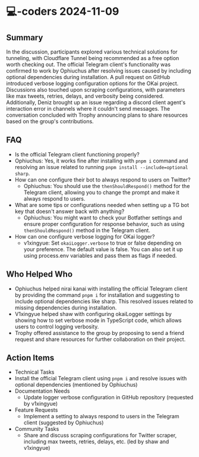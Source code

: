 # 💻-coders 2024-11-09

## Summary
 In the discussion, participants explored various technical solutions for tunneling, with Cloudflare Tunnel being recommended as a free option worth checking out. The official Telegram client's functionality was confirmed to work by Ophiuchus after resolving issues caused by including optional dependencies during installation. A pull request on GitHub introduced verbose logging configuration options for the OKai project. Discussions also touched upon scraping configurations, with parameters like max tweets, retries, delays, and verbosity being considered. Additionally, Deniz brought up an issue regarding a discord client agent's interaction error in channels where it couldn't send messages. The conversation concluded with Trophy announcing plans to share resources based on the group's contributions.

## FAQ
 - Is the official Telegram client functioning properly?
  - Ophiuchus: Yes, it works fine after installing with `pnpm i` command and resolving an issue related to running `pnpm install --include=optional sharp`.
- How can one configure their bot to always respond to users on Twitter?
  - Ophiuchus: You should use the `thenShouldRespond()` method for the Telegram client, allowing you to change the prompt and make it always respond to users.
- What are some tips or configurations needed when setting up a TG bot key that doesn't answer back with anything?
  - Ophiuchus: You might want to check your Botfather settings and ensure proper configuration for response behavior, such as using `thenShouldRespond()` method in the Telegram client.
- How can one configure verbose logging for OKai logger?
  - v1xingyue: Set `okaiLogger.verbose` to true or false depending on your preference. The default value is false. You can also set it up using process.env variables and pass them as flags if needed.

## Who Helped Who
 - Ophiuchus helped nirai kanai with installing the official Telegram client by providing the command `pnpm i` for installation and suggesting to include optional dependencies like sharp. This resolved issues related to missing dependencies during installation.
- V1xingyue helped shaw with configuring okaiLogger settings by showing how to set verbose mode in TypeScript code, which allows users to control logging verbosity.
- Trophy offered assistance to the group by proposing to send a friend request and share resources for further collaboration on their project.

## Action Items
 - Technical Tasks
  - Install the official Telegram client using `pnpm i` and resolve issues with optional dependencies (mentioned by Ophiuchus)
- Documentation Needs
  - Update logger verbose configuration in GitHub repository (requested by v1xingyue)
- Feature Requests
  - Implement a setting to always respond to users in the Telegram client (suggested by Ophiuchus)
- Community Tasks
  - Share and discuss scraping configurations for Twitter scraper, including max tweets, retries, delays, etc. (led by shaw and v1xingyue)

